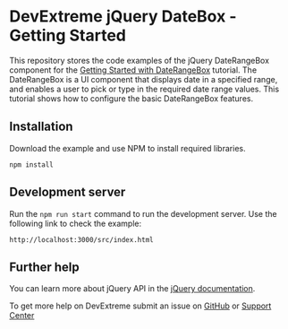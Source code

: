 # DevExtreme jQuery DateBox - Getting Started 

This repository stores the code examples of the jQuery DateRangeBox component for the [Getting Started with DateRangeBox](https://js.devexpress.com/Documentation/Guide/UI_Components/DateRangeBox/Getting_Started_with_DateRangeBox/) tutorial. The DateRangeBox is a UI component that displays date in a specified range, and enables a user to pick or type in the required date range values. This tutorial shows how to configure the basic DateRangeBox features.

## Installation

Download the example and use NPM to install required libraries.

```
npm install
```

## Development server

Run the `npm run start` command to run the development server. Use the following link to check the example:
```
http://localhost:3000/src/index.html
```

## Further help

You can learn more about jQuery API in the [jQuery documentation](https://api.jquery.com/).

To get more help on DevExtreme submit an issue on [GitHub](https://github.com/DevExpress/devextreme/issues) or [Support Center](https://www.devexpress.com/Support/Center/Question/Create)


